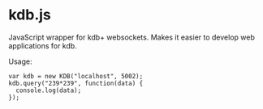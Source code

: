 kdb.js
======

JavaScript wrapper for kdb+ websockets. Makes it easier to develop web applications for kdb.

Usage:
```
var kdb = new KDB("localhost", 5002);
kdb.query("239*239", function(data) {
  console.log(data);
});
```
